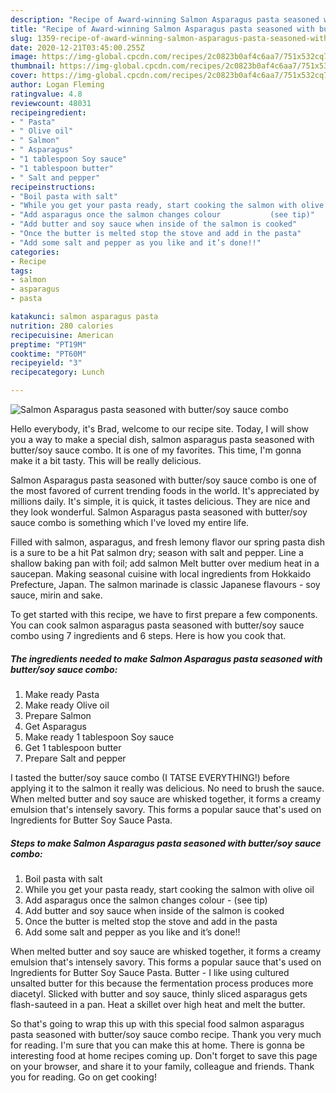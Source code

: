 ```yaml
---
description: "Recipe of Award-winning Salmon Asparagus pasta seasoned with butter/soy sauce combo"
title: "Recipe of Award-winning Salmon Asparagus pasta seasoned with butter/soy sauce combo"
slug: 1359-recipe-of-award-winning-salmon-asparagus-pasta-seasoned-with-butter-soy-sauce-combo
date: 2020-12-21T03:45:00.255Z
image: https://img-global.cpcdn.com/recipes/2c0823b0af4c6aa7/751x532cq70/salmon-asparagus-pasta-seasoned-with-buttersoy-sauce-combo-recipe-main-photo.jpg
thumbnail: https://img-global.cpcdn.com/recipes/2c0823b0af4c6aa7/751x532cq70/salmon-asparagus-pasta-seasoned-with-buttersoy-sauce-combo-recipe-main-photo.jpg
cover: https://img-global.cpcdn.com/recipes/2c0823b0af4c6aa7/751x532cq70/salmon-asparagus-pasta-seasoned-with-buttersoy-sauce-combo-recipe-main-photo.jpg
author: Logan Fleming
ratingvalue: 4.8
reviewcount: 48031
recipeingredient:
- " Pasta"
- " Olive oil"
- " Salmon"
- " Asparagus"
- "1 tablespoon Soy sauce"
- "1 tablespoon butter"
- " Salt and pepper"
recipeinstructions:
- "Boil pasta with salt"
- "While you get your pasta ready, start cooking the salmon with olive oil"
- "Add asparagus once the salmon changes colour           (see tip)"
- "Add butter and soy sauce when inside of the salmon is cooked"
- "Once the butter is melted stop the stove and add in the pasta"
- "Add some salt and pepper as you like and it’s done!!"
categories:
- Recipe
tags:
- salmon
- asparagus
- pasta

katakunci: salmon asparagus pasta 
nutrition: 280 calories
recipecuisine: American
preptime: "PT19M"
cooktime: "PT60M"
recipeyield: "3"
recipecategory: Lunch

---
```



![Salmon Asparagus pasta seasoned with butter/soy sauce combo](https://img-global.cpcdn.com/recipes/2c0823b0af4c6aa7/751x532cq70/salmon-asparagus-pasta-seasoned-with-buttersoy-sauce-combo-recipe-main-photo.jpg)

Hello everybody, it's Brad, welcome to our recipe site. Today, I will show you a way to make a special dish, salmon asparagus pasta seasoned with butter/soy sauce combo. It is one of my favorites. This time, I'm gonna make it a bit tasty. This will be really delicious.

Salmon Asparagus pasta seasoned with butter/soy sauce combo is one of the most favored of current trending foods in the world. It's appreciated by millions daily. It's simple, it is quick, it tastes delicious. They are nice and they look wonderful. Salmon Asparagus pasta seasoned with butter/soy sauce combo is something which I've loved my entire life.

Filled with salmon, asparagus, and fresh lemony flavor our spring pasta dish is a sure to be a hit Pat salmon dry; season with salt and pepper. Line a shallow baking pan with foil; add salmon Melt butter over medium heat in a saucepan. Making seasonal cuisine with local ingredients from Hokkaido Prefecture, Japan. The salmon marinade is classic Japanese flavours - soy sauce, mirin and sake.


To get started with this recipe, we have to first prepare a few components. You can cook salmon asparagus pasta seasoned with butter/soy sauce combo using 7 ingredients and 6 steps. Here is how you cook that.

<!--inarticleads1-->

##### The ingredients needed to make Salmon Asparagus pasta seasoned with butter/soy sauce combo:

1. Make ready  Pasta
1. Make ready  Olive oil
1. Prepare  Salmon
1. Get  Asparagus
1. Make ready 1 tablespoon Soy sauce
1. Get 1 tablespoon butter
1. Prepare  Salt and pepper


I tasted the butter/soy sauce combo (I TATSE EVERYTHING!) before applying it to the salmon it really was delicious. No need to brush the sauce. When melted butter and soy sauce are whisked together, it forms a creamy emulsion that&#39;s intensely savory. This forms a popular sauce that&#39;s used on Ingredients for Butter Soy Sauce Pasta. 

<!--inarticleads2-->

##### Steps to make Salmon Asparagus pasta seasoned with butter/soy sauce combo:

1. Boil pasta with salt
1. While you get your pasta ready, start cooking the salmon with olive oil
1. Add asparagus once the salmon changes colour -           (see tip)
1. Add butter and soy sauce when inside of the salmon is cooked
1. Once the butter is melted stop the stove and add in the pasta
1. Add some salt and pepper as you like and it’s done!!


When melted butter and soy sauce are whisked together, it forms a creamy emulsion that&#39;s intensely savory. This forms a popular sauce that&#39;s used on Ingredients for Butter Soy Sauce Pasta. Butter - I like using cultured unsalted butter for this because the fermentation process produces more diacetyl. Slicked with butter and soy sauce, thinly sliced asparagus gets flash-sauteed in a pan. Heat a skillet over high heat and melt the butter. 

So that's going to wrap this up with this special food salmon asparagus pasta seasoned with butter/soy sauce combo recipe. Thank you very much for reading. I'm sure that you can make this at home. There is gonna be interesting food at home recipes coming up. Don't forget to save this page on your browser, and share it to your family, colleague and friends. Thank you for reading. Go on get cooking!

